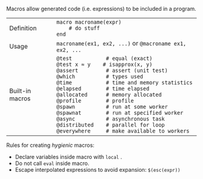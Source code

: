 Macros allow generated code (i.e. expressions) to be included in a
program.

|                 |                                                            |
| --------------- | ---------------------------------------------------------- |
| Definition      | `macro macroname(expr)`<br>`    # do stuff`<br>`end`       |
| Usage           | `macroname(ex1, ex2, ...)` or `@macroname ex1, ex2, ...`   |
| Built-in macros | `@test           # equal (exact)`<br>`@test x ≈ y    # isapprox(x, y)`<br>`@assert         # assert (unit test)`<br>`@which          # types used`<br>`@time           # time and memory statistics`<br>`@elapsed        # time elapsed`<br>`@allocated      # memory allocated`<br>`@profile        # profile`<br>`@spawn          # run at some worker`<br>`@spawnat        # run at specified worker`<br>`@async          # asynchronous task`<br>`@distributed    # parallel for loop`<br>`@everywhere     # make available to workers` |


Rules for creating *hygienic* macros:

- Declare variables inside macro with `local` .
- Do not call `eval` inside macro.
- Escape interpolated expressions to avoid expansion: `$(esc(expr))`
